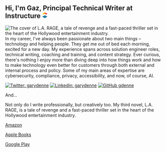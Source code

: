 <H2>Hi, I'm Gaz, Principal Technical Writer at Instructure <img src="https://github.com/gdenne/gdenne/blob/main/content/inst_bug.png" alt="Instructure Logo"> </H2> 

<img src="https://raw.githubusercontent.com/gdenne/gdenne/master/gh-header-image-cropped.png" alt="The cover of L.A. RAGE, a tale of revenge and a fast-paced thriller set in the heart of the Hollywood entertainment industry.">
In my career, I've always been passionate about two main things – technology and helping people. They get me out of bed each morning, excited for a new day. My experience spans across solution engineer roles, technical writing, coaching and training, and content strategy. Ever curious, there's nothing I enjoy more than diving deep into how things work and how to make technology even better for customers through both external and internal process and policy. Some of my main areas of expertise are cybersecurity, compliance, privacy, accessibility, and now, of course, AI.
<p>

[![Twitter: garydenne](https://img.shields.io/twitter/follow/garydenne?style=social)](https://twitter.com/garydenne)
[![Linkedin: garydenne](https://img.shields.io/badge/-garydenne-blue?style=flat-square&logo=Linkedin&logoColor=white&link=https://www.linkedin.com/in/garydenne/)](https://www.linkedin.com/in/garydenne/)
[![GitHub gdenne](https://img.shields.io/github/followers/gdenne?label=follow&style=social)](https://github.com/gdenne)
</p>
<p>And...</p>
<p>Not only do I write professionally, but creatively too. My third novel, L.A. RAGE, is a tale of revenge and a fast-paced thriller set in the heart of the Hollywood entertainment industry.</p>
<p><a href="https://www.amazon.com/L-RAGE-Gary-Denne-ebook/dp/B0CSXXN9PY?ref_=ast_author_mpb">Amazon</a>
<p><a href="http://books.apple.com/us/book/id6476431291)">Apple Books</a>
<p><a href="https://play.google.com/store/books/details?id=YtftEAAAQBAJ)">Google Play</a>
</p>
